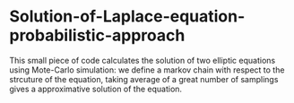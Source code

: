 # Solution-of-Laplace-equation-probabilistic-approach
This small piece of code calculates the solution of two elliptic equations using Mote-Carlo simulation: we define a markov chain with respect to the strcuture of the equation, taking average of a great number of samplings gives a approximative solution of the equation. 
